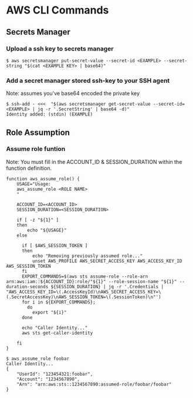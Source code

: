 # AWS CLI Commands


## Secrets Manager
### Upload a ssh key to secrets manager
```
$ aws secretsmanager put-secret-value --secret-id <EXAMPLE> --secret-string "$(cat <EXAMPLE KEY> | base64)"
```
### Add a secret manager stored ssh-key to your SSH agent
Note: assumes you've base64 encoded the private key
```
$ ssh-add - <<<  "$(aws secretsmanager get-secret-value --secret-id=<EXAMPLE> | jq -r '.SecretString' | base64 -d)"
Identity added: (stdin) (EXAMPLE)
```

## Role Assumption
### Assume role funtion
Note: You must fill in the ACCOUNT_ID & SESSION_DURATION within the function definition.
```
function aws_assume_role() {
    USAGE="Usage:
    aws_assume_role <ROLE NAME>
    "

    ACCOUNT_ID=<ACCOUNT_ID>
    SESSION_DURATION=<SESSION_DURATION>

    if [ -z "${1}" ]
    then
        echo "${USAGE}"
    else

      if [ $AWS_SESSION_TOKEN ]
      then
          echo "Removing previously assumed role..."
          unset AWS_PROFILE AWS_SECRET_ACCESS_KEY AWS_ACCESS_KEY_ID AWS_SESSION_TOKEN
      fi
      EXPORT_COMMANDS=$(aws sts assume-role --role-arn arn:aws:iam::${ACCOUNT_ID}:role/"${1}" --role-session-name "${1}" --duration-seconds ${SESSION_DURATION} | jq -r '.Credentials | "AWS_ACCESS_KEY_ID=\(.AccessKeyId)\nAWS_SECRET_ACCESS_KEY=\(.SecretAccessKey)\nAWS_SESSION_TOKEN=\(.SessionToken)\n"')
      for i in ${EXPORT_COMMANDS};
        do 
          export "${i}"
      done

      echo "Caller Identity..."
      aws sts get-caller-identity

    fi
}

$ aws_assume_role foobar
Caller Identity...
{
    "UserId": "123454321:foobar",
    "Account": "1234567890",
    "Arn": "arn:aws:sts::1234567890:assumed-role/foobar/foobar"
}
```
